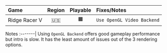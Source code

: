 Game|Region|Playable|Fixes/Notes
:---|:----:|:------:|:----------
Ridge Racer V|🇺🇸|🟧|`Use OpenGL Video Backend`

Notes
:-------|
Using `OpenGL Backend` offers good gameplay performance but intro is slow. It has the least amount of issues out of the 3 rendering options.
